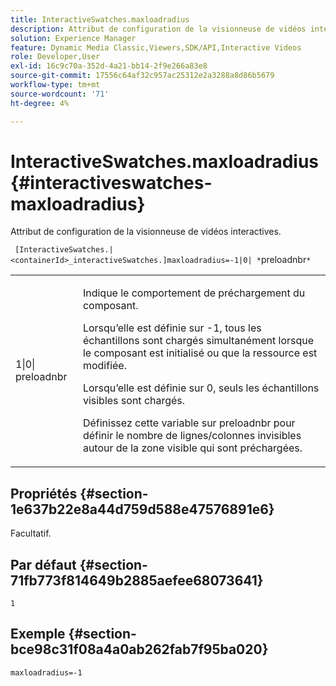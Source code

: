 ```yaml
---
title: InteractiveSwatches.maxloadradius
description: Attribut de configuration de la visionneuse de vidéos interactives.
solution: Experience Manager
feature: Dynamic Media Classic,Viewers,SDK/API,Interactive Videos
role: Developer,User
exl-id: 16c9c70a-352d-4a21-bb14-2f9e266a83e8
source-git-commit: 17556c64af32c957ac25312e2a3288a8d86b5679
workflow-type: tm+mt
source-wordcount: '71'
ht-degree: 4%

---
```


# InteractiveSwatches.maxloadradius{#interactiveswatches-maxloadradius}

Attribut de configuration de la visionneuse de vidéos interactives.

` [InteractiveSwatches.|<containerId>_interactiveSwatches.]maxloadradius=-1|0| *`preloadnbr`*`

<table id="table_441553CD34C94A58A9D7CBF772DEDDB6"> 
 <tbody> 
  <tr> 
   <td colname="col1"> <p> <span class="codeph">1|0|<span class="varname"> preloadnbr</span></span> </p> </td> 
   <td colname="col2"> <p> Indique le comportement de préchargement du composant. </p> <p>Lorsqu’elle est définie sur <span class="codeph"> -1</span>, tous les échantillons sont chargés simultanément lorsque le composant est initialisé ou que la ressource est modifiée. </p> <p>Lorsqu’elle est définie sur <span class="codeph"> 0</span>, seuls les échantillons visibles sont chargés. </p> <p>Définissez cette variable sur <span class="codeph"><span class="varname"> preloadnbr</span></span> pour définir le nombre de lignes/colonnes invisibles autour de la zone visible qui sont préchargées. </p> </td> 
  </tr> 
 </tbody> 
</table>

## Propriétés {#section-1e637b22e8a44d759d588e47576891e6}

Facultatif.

## Par défaut {#section-71fb773f814649b2885aefee68073641}

`1`

## Exemple {#section-bce98c31f08a4a0ab262fab7f95ba020}

```
maxloadradius=-1
```
